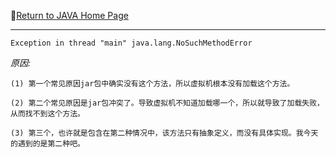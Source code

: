 :hotel:[Return to JAVA Home Page](https://github.com/geophydog/Java)

***

```
Exception in thread "main" java.lang.NoSuchMethodError
```
_原因:_
```
(1) 第一个常见原因jar包中确实没有这个方法，所以虚拟机根本没有加载这个方法。

(2) 第二个常见原因是jar包冲突了。导致虚拟机不知道加载哪一个，所以就导致了加载失败，从而找不到这个方法。

(3) 第三个，也许就是包含在第二种情况中，该方法只有抽象定义，而没有具体实现。我今天的遇到的是第二种吧。
```
